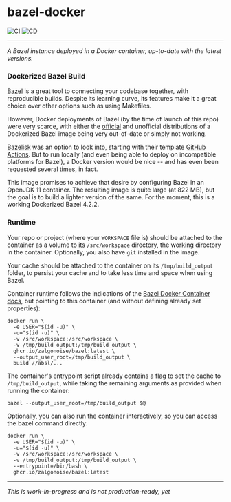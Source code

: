# bazel-docker

[![CI](https://github.com/ZalgoNoise/bazel-docker/actions/workflows/build.yaml/badge.svg)](https://github.com/ZalgoNoise/bazel-docker/actions/workflows/build.yaml)
[![CD](https://github.com/ZalgoNoise/bazel-docker/actions/workflows/push.yaml/badge.svg)](https://github.com/ZalgoNoise/bazel-docker/actions/workflows/push.yaml)
_________



_A Bazel instance deployed in a Docker container, up-to-date with the latest versions._



### Dockerized Bazel Build

[Bazel](https://github.com/bazelbuild/bazel) is a great tool to connecting your codebase together, with reproducible builds. Despite its learning curve, its features make it a great choice over other options such as using Makefiles.

However, Docker deployments of Bazel (by the time of launch of this repo) were very scarce, with either the [official](https://console.cloud.google.com/gcr/images/cloud-marketplace-containers/GLOBAL/google/bazel) and unofficial distributions of a Dockerized Bazel image being very out-of-date or simply not working.

[Bazelisk](https://github.com/bazelbuild/bazelisk) was an option to look into, starting with their template [GitHub Actions](https://github.com/marketplace/actions/setup-bazelisk). But to run locally (and even being able to deploy on incompatible platforms for Bazel), a Docker version would be nice -- and has even been requested several times, in fact.

This image promises to achieve that desire by configuring Bazel in an OpenJDK 11 container. The resulting image is quite large (at 822 MB), but the goal is to build a lighter version of the same. For the moment, this is a working Dockerized Bazel 4.2.2.

### Runtime

Your repo or project (where your `WORKSPACE` file is) should be attached to the container as a volume to its `/src/workspace` directory, the working directory in the container. Optionally, you also have `git` installed in the image.

Your cache should be attached to the container on its `/tmp/build_output` folder, to persist your cache and to take less time and space when using Bazel.

Container runtime follows the indications of the [Bazel Docker Container docs](https://docs.bazel.build/versions/2.2.0/bazel-container.html), but pointing to this container (and without defining already set properties):

```
docker run \
  -e USER="$(id -u)" \
  -u="$(id -u)" \
  -v /src/workspace:/src/workspace \
  -v /tmp/build_output:/tmp/build_output \
  ghcr.io/zalgonoise/bazel:latest \
  --output_user_root=/tmp/build_output \
  build //absl/...
```

The container's entrypoint script already contains a flag to set the cache to `/tmp/build_output`, while taking the remaining arguments as provided when running the container:

```
bazel --output_user_root=/tmp/build_output $@
```

Optionally, you can also run the container interactively, so you can access the bazel command directly:

```
docker run \
  -e USER="$(id -u)" \
  -u="$(id -u)" \
  -v /src/workspace:/src/workspace \
  -v /tmp/build_output:/tmp/build_output \
  --entrypoint=/bin/bash \
  ghcr.io/zalgonoise/bazel:latest 
```

___________

_This is work-in-progress and is not production-ready, yet_